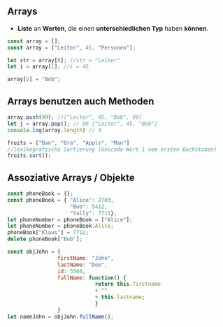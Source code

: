 ## Arrays
- **Liste** an **Werten**, die einen **unterschiedlichen Typ** haben **können**.

```js
const array = [];
const array = ["Leiter", 45, "Personen"];

let str = array[0]; //str = "Leiter"
let i = array[1]; //i = 45

array[2] = "Bob";
```

## Arrays benutzen auch Methoden
```js
array.push(99); //["Leiter", 45, "Bob", 99]
let j = array.pop(); // 99 ["Leiter", 45, "Bob"]
console.log(array.length) // 3
```

```js
fruits = ["Ban", "Ora", "Apple", "Man"]
//lexikografische Sortierung (Unicode-Wert 1 vom ersten Buchstaben)
fruits.sort();
```

## Assoziative Arrays / Objekte
```js
const phoneBook = {};
const phoneBook = { "Alice": 2703,
					"Bob": 5412,
				    "Sally": 7711};
let phoneNumber = phoneBook = ["Alice"];
let phoneNumber = phoneBook.Alice;
phoneBook["Klaus"] = 7712;
delete phoneBook["Bob"];
```

```js
const objJohn = {
				firstName: "John",
				lastName: "Doe",
				id: 5566,
				fullName: function() {
							return this.firstname
							+ ""
							+ this.lastname;
							}
				}
let nameJohn = objJohn.fullName();
```